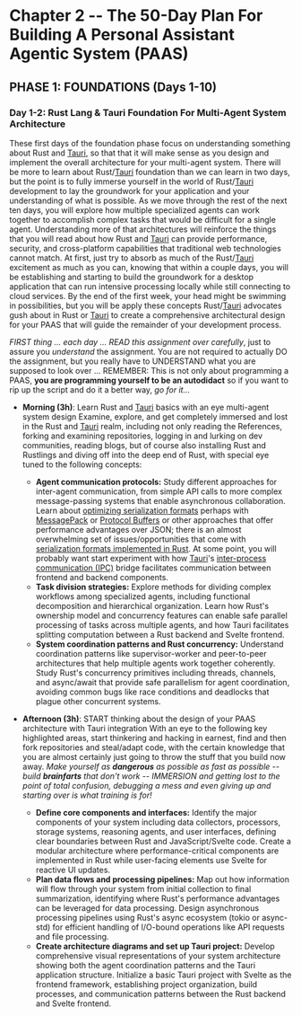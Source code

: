 # Chapter 2 -- The 50-Day Plan For Building A Personal Assistant Agentic System (PAAS)

## PHASE 1: FOUNDATIONS (Days 1-10)

### Day 1-2: Rust Lang & Tauri Foundation For Multi-Agent System Architecture

These first days of the foundation phase focus on understanding something about Rust and [Tauri](sub-chapter_4.Tauri.md), so that that it will make sense as you design and implement the overall architecture for your multi-agent system. There will be more to learn about Rust/[Tauri](sub-chapter_4.Tauri.md) foundation than we can learn in two days, but the point is to fully immerse yourself in the world of Rust/[Tauri](sub-chapter_4.Tauri.md) development to lay the groundwork for your application and your understanding of what is possible. As we move through the rest of the next ten days, you will explore how multiple specialized agents can work together to accomplish complex tasks that would be difficult for a single agent. Understanding more of that architectures will reinforce the things that you will read about how Rust and [Tauri](sub-chapter_4.Tauri.md) can provide performance, security, and cross-platform capabilities that traditional web technologies cannot match. At first, just try to absorb as much of the Rust/[Tauri](sub-chapter_4.Tauri.md) excitement as much as you can, knowing that within a couple days, you will be establishing and starting to build the groundwork for a desktop application that can run intensive processing locally while still connecting to cloud services. By the end of the first week, your head might be swimming in possibilities, but you will be apply these concepts Rust/[Tauri](sub-chapter_4.Tauri.md) advocates gush about in Rust or [Tauri](sub-chapter_4.Tauri.md) to create a comprehensive architectural design for your PAAS that will guide the remainder of your development process.

*FIRST thing ... each day ... READ this assignment over carefully*, just to assure you *understand* the assignment. You are not required to actually DO the assignment, but you really have to UNDERSTAND what you are supposed to look over ... REMEMBER: This is not only about programming a PAAS, **you are programming yourself to be an autodidact** so if you want to rip up the script and do it a better way, *go for it...*

- **Morning (3h)**: Learn Rust and [Tauri](sub-chapter_4.Tauri.md) basics with an eye multi-agent system design
  Examine, explore, and get completely immersed and lost in the Rust and [Tauri](sub-chapter_4.Tauri.md) realm, including not only reading the References, forking and examining repositories, logging in and lurking on dev communities, reading blogs, but of course also installing Rust and Rustlings and diving off into the deep end of Rust, with special eye tuned to the following concepts:
  - **Agent communication protocols:** Study different approaches for inter-agent communication, from simple API calls to more complex message-passing systems that enable asynchronous collaboration. Learn about [optimizing serialization formats](https://medium.com/@shipshoper986/optimizing-data-serialization-faster-alternatives-to-json-a3685d210088) perhaps with [MessagePack](https://msgpack.org/index.html) or [Protocol Buffers](https://protobuf.dev/programming-guides/encoding/) or other approaches that offer performance advantages over JSON; there is an almost overwhelming set of issues/opportunities that come with [serialization formats implemented in Rust](https://users.rust-lang.org/t/overwhelmed-by-the-vast-variety-of-serialization-formats-which-to-use-when/88440). At some point, you will probably want start experiment with how [Tauri](sub-chapter_4.Tauri.md)'s [inter-process communication (IPC)](https://tauri.app/concept/inter-process-communication/) bridge facilitates communication between frontend and backend components.
  - **Task division strategies:** Explore methods for dividing complex workflows among specialized agents, including functional decomposition and hierarchical organization. Learn how Rust's ownership model and concurrency features can enable safe parallel processing of tasks across multiple agents, and how Tauri facilitates splitting computation between a Rust backend and Svelte frontend.
  - **System coordination patterns and Rust concurrency:** Understand coordination patterns like supervisor-worker and peer-to-peer architectures that help multiple agents work together coherently. Study Rust's concurrency primitives including threads, channels, and async/await that provide safe parallelism for agent coordination, avoiding common bugs like race conditions and deadlocks that plague other concurrent systems.

- **Afternoon (3h)**: START thinking about the design of your PAAS architecture with Tauri integration
  With an eye to the following key highlighted areas, start thinkering and hacking in earnest, find and then fork repositories and steal/adapt code, with the certain knowledge that you are almost certainly just going to throw the stuff that you build now away. *Make yourself as* ***dangerous*** *as possible as fast as possible -- build* ***brainfarts*** *that don't work -- IMMERSION and getting lost to the point of total confusion, debugging a mess and even giving up and starting over is what training is for!*
  - **Define core components and interfaces:** Identify the major components of your system including data collectors, processors, storage systems, reasoning agents, and user interfaces, defining clear boundaries between Rust and JavaScript/Svelte code. Create a modular architecture where performance-critical components are implemented in Rust while user-facing elements use Svelte for reactive UI updates.
  - **Plan data flows and processing pipelines:** Map out how information will flow through your system from initial collection to final summarization, identifying where Rust's performance advantages can be leveraged for data processing. Design asynchronous processing pipelines using Rust's async ecosystem (tokio or async-std) for efficient handling of I/O-bound operations like API requests and file processing.
  - **Create architecture diagrams and set up Tauri project:** Develop comprehensive visual representations of your system architecture showing both the agent coordination patterns and the Tauri application structure. Initialize a basic Tauri project with Svelte as the frontend framework, establishing project organization, build processes, and communication patterns between the Rust backend and Svelte frontend.
